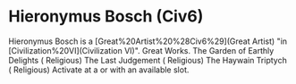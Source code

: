 # Hieronymus Bosch (Civ6)

Hieronymus Bosch is a [Great%20Artist%20%28Civ6%29](Great Artist) "in [Civilization%20VI](Civilization VI)".
Great Works.
The Garden of Earthly Delights ( Religious)
The Last Judgement ( Religious)
The Haywain Triptych ( Religious)
Activate at a or with an available slot.